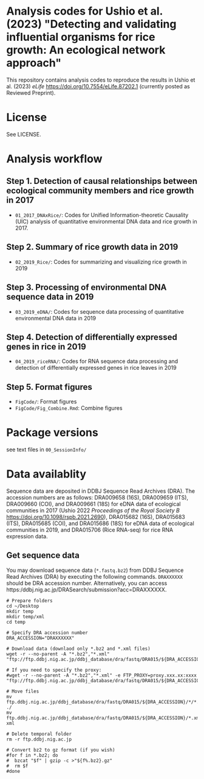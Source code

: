 # Analysis codes for Ushio et al. (2023) "Detecting and validating influential organisms for rice growth: An ecological network approach"

This repository contains analysis codes to reproduce the results in Ushio et al. (2023) _eLife_ https://doi.org/10.7554/eLife.87202.1 (currently posted as Reviewed Preprint).

# License
See LICENSE.


# Analysis workflow
## Step 1. Detection of causal relationships between ecological community members and rice growth in 2017
- `01_2017_DNAxRice/`: Codes for Unified Information-theoretic Causality (UIC) analysis of quantitative environmental DNA data and rice growth in 2017.<br>

## Step 2. Summary of rice growth data in 2019
- `02_2019_Rice/`: Codes for summarizing and visualizing rice growth in 2019<br>

## Step 3. Processing of environmental DNA sequence data in 2019
- `03_2019_eDNA/`: Codes for sequence data processing of quantitative environmental DNA data in 2019<br>

## Step 4. Detection of differentially expressed genes in rice in 2019
- `04_2019_riceRNA/`: Codes for RNA sequence data processing and detection of differentially expressed genes in rice leaves in 2019<br>

## Step 5. Format figures
- `FigCode/`: Format figures<br>
- `FigCode/Fig_Combine.Rmd`: Combine figures<br>


# Package versions
see text files in `00_SessionInfo/`


# Data availablity
Sequence data are deposited in DDBJ Sequence Read Archives (DRA). The accession numbers are as follows: DRA009658 (16S), DRA009659 (ITS), DRA009660 (COI), and DRA009661 (18S) for eDNA data of ecological communities in 2017 (Ushio 2022 _Proceedings of the Royal Society B_ https://doi.org/10.1098/rspb.2021.2690), DRA015682 (16S), DRA015683 (ITS), DRA015685 (COI), and DRA015686 (18S) for eDNA data of ecological communities in 2019, and DRA015706 (Rice RNA-seq) for rice RNA expression data.


## Get sequence data
You may download sequence data (`*.fastq.bz2`) from DDBJ Sequence Read Archives (DRA) by executing the following commands. `DRAXXXXXX` should be DRA accession number. Alternatively, you can access https:/ddbj.nig.ac.jp/DRASearch/submission?acc=DRAXXXXXX.

```
# Prepare folders
cd ~/Desktop
mkdir temp
mkdir temp/xml
cd temp

# Specify DRA accession number
DRA_ACCESSION="DRAXXXXXX"

# Download data (downlaod only *.bz2 and *.xml files)
wget -r --no-parent -A "*.bz2","*.xml" "ftp://ftp.ddbj.nig.ac.jp/ddbj_database/dra/fastq/DRA015/${DRA_ACCESSION}/"

# If you need to specify the proxy:
#wget -r --no-parent -A "*.bz2","*.xml" -e FTP_PROXY=proxy.xxx.xx:xxxx "ftp://ftp.ddbj.nig.ac.jp/ddbj_database/dra/fastq/DRA015/${DRA_ACCESSION}/"

# Move files
mv ftp.ddbj.nig.ac.jp/ddbj_database/dra/fastq/DRA015/${DRA_ACCESSION}/*/*.fastq.bz2 ./
mv ftp.ddbj.nig.ac.jp/ddbj_database/dra/fastq/DRA015/${DRA_ACCESSION}/*.xml xml

# Delete temporal folder
rm -r ftp.ddbj.nig.ac.jp

# Convert bz2 to gz format (if you wish)
#for f in *.bz2; do
#  bzcat "$f" | gzip -c >"${f%.bz2}.gz"
#  rm $f
#done
```


